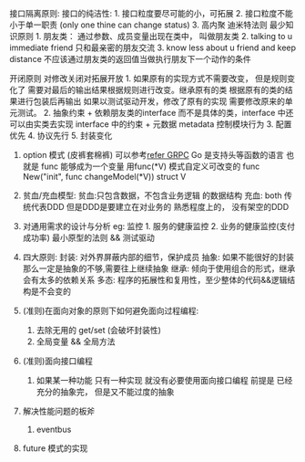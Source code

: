 接口隔离原则:
    接口的纯洁性:
        1. 接口粒度要尽可能的小，可拓展
        2. 接口粒度不能小于单一职责 (only one thine can change status)
        3. 高内聚 
迪米特法则
    最少知识原则
    1. 朋友类：
        通过参数、成员变量出现在类中， 叫做朋友类
    2. talking to u immediate friend 只和最亲密的朋友交流
    3. know less about u friend and keep distance 不应该通过朋友类的返回值当做执行朋友下一个动作的条件
    
开闭原则
    对修改关闭对拓展开放
    1. 如果原有的实现方式不需要改变， 但是规则变化了 需要对最后的输出结果根据规则进行改变。继承原有的类 根据原有的类的结果进行包装后再输出
        如果以测试驱动开发，修改了原有的实现 需要修改原来的单元测试。
    2. 抽象约束
        + 依赖朋友类的interface 而不是具体的类，interface 中还可以由实类去实现 interface 中的约束
        + 元数据 metadata 控制模块行为
    3. 配置优先
    4. 协议先行
    5. 封装变化

1. option 模式 (皮裤套棉裤) 可以参考[refer GRPC](https://github.com/grpc/grpc-go)
   Go 是支持头等函数的语言 也就是 func 能够成为一个变量
   用func(*V) 模式自定义可改变的 func
   New("init", func changeModel(*V)) struct V

2. 贫血/充血模型:
    贫血:只包含数据，不包含业务逻辑 的数据结构
    充血: both 传统代表DDD 但是DDD是要建立在对业务的 熟悉程度上的， 没有架空的DDD
    
3. 对通用需求的设计与分析
    eg: 监控
        1. 服务的健康监控
        2. 业务的健康监控(支付成功率)
            最小原型的法则 && 测试驱动
4. 四大原则:
    封装: 对外界屏蔽内部的细节，保护成员
    抽象: 如果不能很好的封装那么一定是抽象的不够,需要往上继续抽象
    继承: 倾向于使用组合的形式，继承会有太多的依赖关系
    多态: 程序的拓展性和复用性，至少整体的代码&&逻辑结构是不会变的
    
5. (准则)在面向对象的原则下如何避免面向过程编程:
    1. 去除无用的 get/set (会破坏封装性)
    2. 全局变量 && 全局方法 

6. (准则)面向接口编程
    1. 如果某一种功能 只有一种实现 就没有必要使用面向接口编程
    前提是 已经充分的抽象完， 但是又不能过度的抽象
    
7. 解决性能问题的板斧
    1. eventbus

8. future 模式的实现